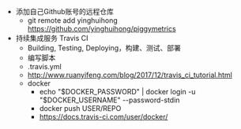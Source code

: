 - 添加自己Github账号的远程仓库
    - git remote add yinghuihong https://github.com/yinghuihong/piggymetrics
- 持续集成服务 Travis CI
    - Building, Testing, Deploying，构建、测试、部署
    - 编写脚本 
    - .travis.yml
    - http://www.ruanyifeng.com/blog/2017/12/travis_ci_tutorial.html
    - docker 
        - echo "$DOCKER_PASSWORD" | docker login -u "$DOCKER_USERNAME" --password-stdin
        - docker push USER/REPO
        - https://docs.travis-ci.com/user/docker/